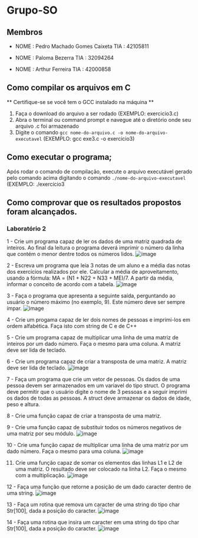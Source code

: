 # Grupo-SO
## Membros

* NOME : Pedro Machado Gomes Caixeta TIA  : 42105811

* NOME : Paloma Bezerra TIA  : 32094264

* NOME : Arthur Ferreira TIA  : 42000858

## Como compilar os arquivos em C
** Certifique-se se você tem o GCC instalado na máquina **
1. Faça o download do arquivo a ser rodado (EXEMPLO: exercicio3.c)
2. Abra o terminal ou command prompt e navegue até o diretório onde seu arquivo .c foi armazenado
3. Digite o comando `gcc nome-do-arquivo.c -o nome-do-arquivo-executavel` (EXEMPLO: gcc exe3.c -o exercicio3)

## Como executar o programa;

Após rodar o comando de compilação, execute o arquivo executável gerado pelo comando acima digitando o comando `./nome-do-arquivo-executavel` (EXEMPLO: ./exercicio3

## Como comprovar que os resultados propostos foram alcançados.

### Laboratório 2

1 - Crie um programa capaz de ler os dados de uma matriz quadrada de inteiros. Ao final da leitura o programa deverá imprimir o número da linha que contém o menor dentre todos os números lidos.
![image](https://user-images.githubusercontent.com/60986916/220838930-cd9346e2-3e9a-418d-b28e-46e616f4f24a.png)

2 - Escreva um programa que leia 3 notas de um aluno e a média das notas dos exercícios realizados por ele. Calcular a média de aproveitamento, usando a fórmula: MA = (N1 + N22 + N33 + ME)/7. A partir da média, informar o conceito de acordo com a tabela.
![image](https://user-images.githubusercontent.com/60986916/220839601-0a426098-5f61-4884-9b42-4ceadf863e29.png)

3 - Faça o programa que apresenta a seguinte saída, perguntando ao usuário o número máximo (no exemplo, 9). Este número deve ser sempre ímpar.
![image](https://user-images.githubusercontent.com/60986916/220840008-dc0e4b56-884f-42c6-a872-3f2468c961e3.png)

4 - Crie um progama capaz de ler dois nomes de pessoas e imprimi-los em ordem alfabética. Faça isto com string de C e de C++

5 - Crie um programa capaz de multiplicar uma linha de uma matriz de inteiros por um dado número. Faça o mesmo para uma coluna. A matriz deve ser lida de teclado.

6 - Crie um programa capaz de criar a transposta de uma matriz. A matriz deve ser lida de teclado.
![image](https://user-images.githubusercontent.com/60986916/220841237-d2e0b9a6-6b7b-4091-a83d-85c725103517.png)

7 - Faça um programa que crie um vetor de pessoas. Os dados de uma pessoa devem ser armazenados em um variavel do tipo struct. O programa deve permitir que o usuário digite o nome de 3 pessoas e a seguir imprimi os dados de todas as pessoas. A struct deve armazenar os dados de idade, peso e altura.

8 - Crie uma função capaz de criar a transposta de uma matriz.

9 - Crie uma função capaz de substituir todos os números negativos de uma matriz por seu módulo.
![image](https://user-images.githubusercontent.com/60986916/220841601-56304036-28fc-4258-9240-6ec5eeca438e.png)

10 - Crie uma função capaz de multiplicar uma linha de uma matriz por um dado número. Faça o mesmo para uma coluna.
![image](https://user-images.githubusercontent.com/60986916/220841764-c729ac6c-0c31-41ea-8abc-916d5d0dafba.png)

11. Crie uma função capaz de somar os elementos das linhas L1 e L2 de uma matriz. O resultado deve ser colocado na linha L2. Faça o mesmo com a multiplicação.
![image](https://user-images.githubusercontent.com/60986916/220842061-b54cdeab-b572-4675-9f7b-e9b908bccf64.png)

12 - Faça uma função que retorne a posição de um dado caracter dentro de uma string.
![image](https://user-images.githubusercontent.com/60986916/220842233-4acc8f19-b7cd-424c-aa06-9ecfcc1ada12.png)

13 - Faça um rotina que remova um caracter de uma string do tipo char Str[100], dada a posição do caracter.
![image](https://user-images.githubusercontent.com/60986916/220842375-dab87d45-175f-4600-9367-b3e0670fbdcd.png)

14 - Faça uma rotina que insira um caracter em uma string do tipo char Str[100], dada a posição do caracter.
![image](https://user-images.githubusercontent.com/60986916/220842567-a9a45c03-2e21-4a44-b52d-bd000bff88bf.png)
